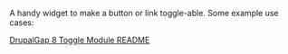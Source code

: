 A handy widget to make a button or link toggle-able. Some example use cases:

[DrupalGap 8 Toggle Module README](https://drupalgap.org/project/dg_toggle)
